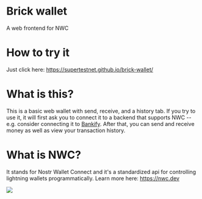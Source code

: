# Brick wallet
A web frontend for NWC

# How to try it
Just click here: https://supertestnet.github.io/brick-wallet/

# What is this?
This is a basic web wallet with send, receive, and a history tab. If you try to use it, it will first ask you to connect it to a backend that supports NWC -- e.g. consider connecting it to [Bankify](https://supertestnet.github.io/bankify/). After that, you can send and receive money as well as view your transaction history.

# What is NWC?
It stands for Nostr Wallet Connect and it's a standardized api for controlling lightning wallets programmatically. Learn more here: https://nwc.dev

<kbd><img src="https://supertestnet.github.io/brick-wallet/brick%20wallet.png"></img></kbd>
